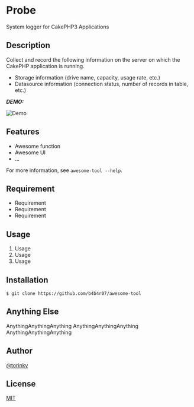 # Probe

System logger for CakePHP3 Applications

## Description

Collect and record the following information on the server on which the CakePHP application is running.
- Storage information (drive name, capacity, usage rate, etc.)
- Datasource information (connection status, number of records in table, etc.)

***DEMO:***

![Demo](https://image-url.gif)

## Features

- Awesome function
- Awesome UI
- ...

For more information, see `awesome-tool --help`.

## Requirement

- Requirement
- Requirement
- Requirement

## Usage

1. Usage
2. Usage
3. Usage

## Installation

    $ git clone https://github.com/b4b4r07/awesome-tool

## Anything Else

AnythingAnythingAnything
AnythingAnythingAnything
AnythingAnythingAnything

## Author

[@torinky](https://twitter.com/torinky)

## License

[MIT](http://b4b4r07.mit-license.org)
